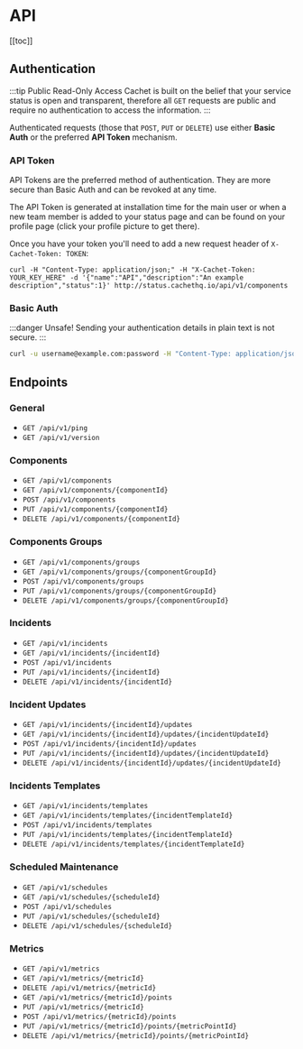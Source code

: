 # API

[[toc]]

## Authentication

:::tip Public Read-Only Access
Cachet is built on the belief that your service status is open and transparent, therefore all `GET` requests are public and require no authentication to access the information.
:::

Authenticated requests (those that `POST`, `PUT` or `DELETE`) use either **Basic Auth** or the preferred **API Token** mechanism.

### API Token

API Tokens are the preferred method of authentication. They are more secure than Basic Auth and can be revoked at any time.

The API Token is generated at installation time for the main user or when a new team member is added to your status page and can be found on your profile page (click your profile picture to get there).

Once you have your token you'll need to add a new request header of `X-Cachet-Token: TOKEN`:

```shell
curl -H "Content-Type: application/json;" -H "X-Cachet-Token: YOUR_KEY_HERE" -d '{"name":"API","description":"An example description","status":1}' http://status.cachethq.io/api/v1/components
```

### Basic Auth

:::danger Unsafe!
Sending your authentication details in plain text is not secure.
:::

```sh
curl -u username@example.com:password -H "Content-Type: application/json" -d '{"name":"API","description":"An example description","status":1}' http://status.cachethq.io/api/v1/components
```

## Endpoints

### General

- `GET /api/v1/ping`
- `GET /api/v1/version`

### Components

- `GET /api/v1/components`
- `GET /api/v1/components/{componentId}`
- `POST /api/v1/components`
- `PUT /api/v1/components/{componentId}`
- `DELETE /api/v1/components/{componentId}`

### Components Groups

- `GET /api/v1/components/groups`
- `GET /api/v1/components/groups/{componentGroupId}`
- `POST /api/v1/components/groups`
- `PUT /api/v1/components/groups/{componentGroupId}`
- `DELETE /api/v1/components/groups/{componentGroupId}`

### Incidents

- `GET /api/v1/incidents`
- `GET /api/v1/incidents/{incidentId}`
- `POST /api/v1/incidents`
- `PUT /api/v1/incidents/{incidentId}`
- `DELETE /api/v1/incidents/{incidentId}`

### Incident Updates

- `GET /api/v1/incidents/{incidentId}/updates`
- `GET /api/v1/incidents/{incidentId}/updates/{incidentUpdateId}`
- `POST /api/v1/incidents/{incidentId}/updates`
- `PUT /api/v1/incidents/{incidentId}/updates/{incidentUpdateId}`
- `DELETE /api/v1/incidents/{incidentId}/updates/{incidentUpdateId}`

### Incidents Templates

- `GET /api/v1/incidents/templates`
- `GET /api/v1/incidents/templates/{incidentTemplateId}`
- `POST /api/v1/incidents/templates`
- `PUT /api/v1/incidents/templates/{incidentTemplateId}`
- `DELETE /api/v1/incidents/templates/{incidentTemplateId}`

### Scheduled Maintenance

- `GET /api/v1/schedules`
- `GET /api/v1/schedules/{scheduleId}`
- `POST /api/v1/schedules`
- `PUT /api/v1/schedules/{scheduleId}`
- `DELETE /api/v1/schedules/{scheduleId}`

### Metrics

- `GET /api/v1/metrics`
- `GET /api/v1/metrics/{metricId}`
- `DELETE /api/v1/metrics/{metricId}`
- `GET /api/v1/metrics/{metricId}/points`
- `PUT /api/v1/metrics/{metricId}`
- `POST /api/v1/metrics/{metricId}/points`
- `PUT /api/v1/metrics/{metricId}/points/{metricPointId}`
- `DELETE /api/v1/metrics/{metricId}/points/{metricPointId}`
